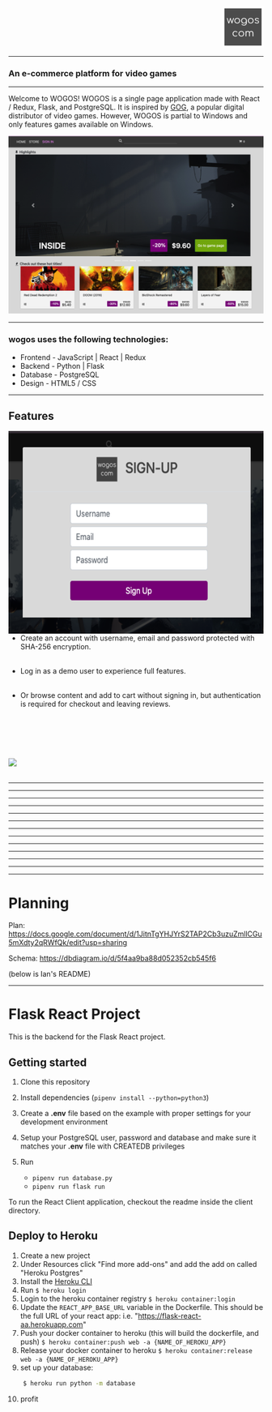 <p align="right">
   <a href="https://wogos.herokuapp.com/">
      <img src="client/assets/readme/logo.png" style="height: 81px" alt="wogos"/>
   </a>
</p>

---

### An e-commerce platform for video games

---

Welcome to WOGOS! WOGOS is a single page application made with React / Redux, Flask, and PostgreSQL. It is inspired by [GOG](https://gog.com/), a popular digital distributor of video games. However, WOGOS is partial to Windows and only features games available on Windows.

![ Home Page ](client/assets/readme/homescreenshot.png)

---

### wogos uses the following technologies:

- Frontend - JavaScript | React | Redux
- Backend - Python | Flask
- Database - PostgreSQL
- Design - HTML5 / CSS

---

## Features<br>

<img margin-right="50px" src="client/assets/readme/signupscreenshot.png" align="right" height="400px" > <br><br><br><br>

- Create an account with username, email and password protected with SHA-256 encryption.
  <br><br>

- Log in as a demo user to experience full features.
  <br><br>

- Or browse content and add to cart without signing in, but authentication is required for checkout and leaving reviews.
  <br><br>

<br><br><br><br>
<img src="app/assets/images/readme/livechat.gif" align="left" width="650px">
<br><br>

---

---

---

---

---

---

---

---

---

---

---

---

---

# Planning

Plan:
https://docs.google.com/document/d/1JitnTgYHJYrS2TAP2Cb3uzuZmllCGu5mXdty2qRWfQk/edit?usp=sharing

Schema:
https://dbdiagram.io/d/5f4aa9ba88d052352cb545f6

(below is Ian's README)

---

# Flask React Project

This is the backend for the Flask React project.

## Getting started

1. Clone this repository
2. Install dependencies (`pipenv install --python=python3`)
3. Create a **.env** file based on the example with proper settings for your
   development environment
4. Setup your PostgreSQL user, password and database and make sure it matches your **.env** file with CREATEDB privileges

5. Run
   - `pipenv run database.py`
   - `pipenv run flask run`

To run the React Client application, checkout the readme inside the client directory.

## Deploy to Heroku

1. Create a new project
2. Under Resources click "Find more add-ons" and add the add on called "Heroku Postgres"
3. Install the [Heroku CLI](https://devcenter.heroku.com/articles/heroku-command-line)
4. Run `$ heroku login`
5. Login to the heroku container registry `$ heroku container:login`
6. Update the `REACT_APP_BASE_URL` variable in the Dockerfile. This should be the full URL of your react app: i.e. "https://flask-react-aa.herokuapp.com"
7. Push your docker container to heroku (this will build the dockerfile, and push) `$ heroku container:push web -a {NAME_OF_HEROKU_APP}`
8. Release your docker container to heroku `$ heroku container:release web -a {NAME_OF_HEROKU_APP}`
9. set up your database:

```bash
    $ heroku run python -m database
```

10. profit
